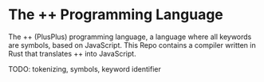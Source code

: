 # The ++ Programming Language

The ++ (PlusPlus) programming language, a language where all keywords are
symbols, based on JavaScript. This Repo contains a compiler written in Rust that
translates ++ into JavaScript.

TODO: tokenizing, symbols, keyword identifier
